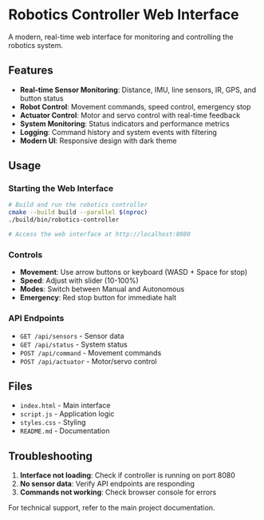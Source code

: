 # Robotics Controller Web Interface

A modern, real-time web interface for monitoring and controlling the robotics system.

## Features

- **Real-time Sensor Monitoring**: Distance, IMU, line sensors, IR, GPS, and button status
- **Robot Control**: Movement commands, speed control, emergency stop
- **Actuator Control**: Motor and servo control with real-time feedback
- **System Monitoring**: Status indicators and performance metrics
- **Logging**: Command history and system events with filtering
- **Modern UI**: Responsive design with dark theme

## Usage

### Starting the Web Interface

```bash
# Build and run the robotics controller
cmake --build build --parallel $(nproc)
./build/bin/robotics-controller

# Access the web interface at http://localhost:8080
```

### Controls

- **Movement**: Use arrow buttons or keyboard (WASD + Space for stop)
- **Speed**: Adjust with slider (10-100%)
- **Modes**: Switch between Manual and Autonomous
- **Emergency**: Red stop button for immediate halt

### API Endpoints

- `GET /api/sensors` - Sensor data
- `GET /api/status` - System status
- `POST /api/command` - Movement commands
- `POST /api/actuator` - Motor/servo control

## Files

- `index.html` - Main interface
- `script.js` - Application logic
- `styles.css` - Styling
- `README.md` - Documentation

## Troubleshooting

1. **Interface not loading**: Check if controller is running on port 8080
2. **No sensor data**: Verify API endpoints are responding
3. **Commands not working**: Check browser console for errors

For technical support, refer to the main project documentation.
